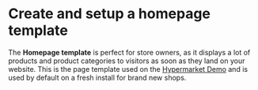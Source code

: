 # Create and setup a homepage template

The **Homepage template** is perfect for store owners, as it displays a lot of products and product categories to visitors as soon as they land on your website. This is the page template used on the [Hypermarket Demo](https://demo.mypreview.one/hypermarket/) and is used by default on a fresh install for brand new shops.
